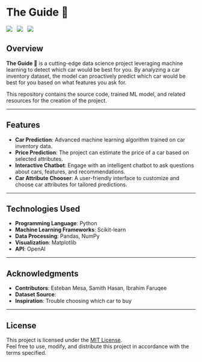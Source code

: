 # The Guide 🚗

<img src="https://ziadoua.github.io/m3-Markdown-Badges/badges/Python/python3.svg"/> &nbsp;
<img src="https://m3-markdown-badges.vercel.app/issues/7/2/SHasan59/CTPproject"/> &nbsp;
<img src="https://m3-markdown-badges.vercel.app/stars/5/2/SHasan59/CTPproject"/>

## Overview  
**The Guide 🚗** is a cutting-edge data science project leveraging machine learning to detect which car would be best for you. By analyzing a car inventory dataset, the model can proactively predict which car would be best for you based on what features you ask for.

This repository contains the source code, trained ML model, and related resources for the creation of the project.  


---

## Features  
- **Car Prediction**: Advanced machine learning algorithm trained on car inventory data.  
- **Price Prediction**: The project can estimate the price of a car based on selected attributes.  
- **Interactive Chatbot**: Engage with an intelligent chatbot to ask questions about cars, features, and recommendations.  
- **Car Attribute Chooser**: A user-friendly interface to customize and choose car attributes for tailored predictions.  

---

## Technologies Used  
- **Programming Language**: Python  
- **Machine Learning Frameworks**: Scikit-learn
- **Data Processing**: Pandas, NumPy  
- **Visualization**: Matplotlib
- **API**: OpenAI

---

## Acknowledgments  
- **Contributors**:  Esteban Mesa, Samith Hasan, Ibrahim Faruqee
- **Dataset Source**: 
- **Inspiration**: Trouble choosing which car to buy 

---

## License  
This project is licensed under the [MIT License](LICENSE).  
Feel free to use, modify, and distribute this project in accordance with the terms specified.  


